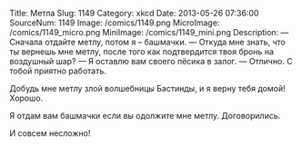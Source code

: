 Title: Метла 
Slug: 1149 
Category: xkcd 
Date: 2013-05-26 07:36:00 
SourceNum: 1149 
Image: /comics/1149.png 
MicroImage: /comics/1149_micro.png 
MiniImage: /comics/1149_mini.png 
Description: — Сначала отдайте метлу, потом я – башмачки. — Откуда мне знать, что ты вернешь мне метлу, после того как подтвердится твоя бронь на воздушный шар? — Я оставлю вам своего пёсика в залог. — Отлично. С тобой приятно работать. 

Добудь мне метлу злой волшебницы Бастинды, и я верну тебя домой!
Хорошо.

Я отдам вам башмачки если вы одолжите мне метлу.
Договорились.

И совсем несложно!